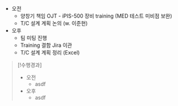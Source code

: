 - 오전
	- 양창기 책임 OJT - iPIS-500 장비 training (MED 테스트 미비점 보완)
	- T/C 설계 계획 논의 (w. 이준현)
- 오후
	- 팀 미팅 진행
	- Training 결함 Jira 이관
	- T/C 설계 계획 정리 (Excel)

>[!수행경과]
>- 오전
>	- asdf
>- 오후
>	- asdf
